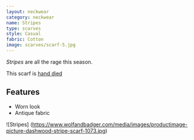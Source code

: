 ```yaml
---
layout: neckwear
category: neckwear
name: Stripes 
type: scarves
style: Casual
fabric: Cotton
image: scarves/scarf-5.jpg
---
```


*Stripes* are all the rage this season.

This scarf is [hand died](http://en.wikipedia.org/wiki/Custom_fabric_dyeing)

## Features

- Worn look
- Antique fabric

![Stripes] (https://www.wolfandbadger.com/media/images/productimage-picture-dashwood-stripe-scarf-1073.jpg)


